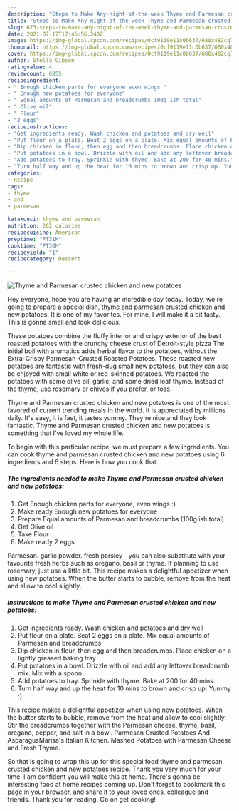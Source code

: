 ```yaml
---
description: "Steps to Make Any-night-of-the-week Thyme and Parmesan crusted chicken and new potatoes"
title: "Steps to Make Any-night-of-the-week Thyme and Parmesan crusted chicken and new potatoes"
slug: 673-steps-to-make-any-night-of-the-week-thyme-and-parmesan-crusted-chicken-and-new-potatoes
date: 2021-07-17T17:45:56.240Z
image: https://img-global.cpcdn.com/recipes/0cf9119e11c0b637/680x482cq70/thyme-and-parmesan-crusted-chicken-and-new-potatoes-recipe-main-photo.jpg
thumbnail: https://img-global.cpcdn.com/recipes/0cf9119e11c0b637/680x482cq70/thyme-and-parmesan-crusted-chicken-and-new-potatoes-recipe-main-photo.jpg
cover: https://img-global.cpcdn.com/recipes/0cf9119e11c0b637/680x482cq70/thyme-and-parmesan-crusted-chicken-and-new-potatoes-recipe-main-photo.jpg
author: Stella Gibson
ratingvalue: 4
reviewcount: 6855
recipeingredient:
- " Enough chicken parts for everyone even wings "
- " Enough new potatoes for everyone"
- " Equal amounts of Parmesan and breadcrumbs 100g ish total"
- " Olive oil"
- " Flour"
- "2 eggs"
recipeinstructions:
- "Get ingredients ready. Wash chicken and potatoes and dry well"
- "Put flour on a plate. Beat 2 eggs on a plate. Mix equal amounts of Parmesan and breadcrumbs"
- "Dip chicken in flour, then egg and then breadcrumbs. Place chicken on a lightly greased baking tray"
- "Put potatoes in a bowl. Drizzle with oil and add any leftover breadcrumb mix. Mix with a spoon"
- "Add potatoes to tray. Sprinkle with thyme. Bake at 200 for 40 mins."
- "Turn half way and up the heat for 10 mins to brown and crisp up. Yummy :)"
categories:
- Recipe
tags:
- thyme
- and
- parmesan

katakunci: thyme and parmesan 
nutrition: 262 calories
recipecuisine: American
preptime: "PT31M"
cooktime: "PT36M"
recipeyield: "1"
recipecategory: Dessert

---
```



![Thyme and Parmesan crusted chicken and new potatoes](https://img-global.cpcdn.com/recipes/0cf9119e11c0b637/680x482cq70/thyme-and-parmesan-crusted-chicken-and-new-potatoes-recipe-main-photo.jpg)

Hey everyone, hope you are having an incredible day today. Today, we're going to prepare a special dish, thyme and parmesan crusted chicken and new potatoes. It is one of my favorites. For mine, I will make it a bit tasty. This is gonna smell and look delicious.

These potatoes combine the fluffy interior and crispy exterior of the best roasted potatoes with the crunchy cheese crust of Detroit-style pizza The initial boil with aromatics adds herbal flavor to the potatoes, without the Extra-Crispy Parmesan-Crusted Roasted Potatoes. These roasted new potatoes are fantastic with fresh-dug small new potatoes, but they can also be enjoyed with small white or red-skinned potatoes. We roasted the potatoes with some olive oil, garlic, and some dried leaf thyme. Instead of the thyme, use rosemary or chives if you prefer, or toss.

Thyme and Parmesan crusted chicken and new potatoes is one of the most favored of current trending meals in the world. It is appreciated by millions daily. It's easy, it is fast, it tastes yummy. They're nice and they look fantastic. Thyme and Parmesan crusted chicken and new potatoes is something that I've loved my whole life.


To begin with this particular recipe, we must prepare a few ingredients. You can cook thyme and parmesan crusted chicken and new potatoes using 6 ingredients and 6 steps. Here is how you cook that.

<!--inarticleads1-->

##### The ingredients needed to make Thyme and Parmesan crusted chicken and new potatoes:

1. Get  Enough chicken parts for everyone, even wings :)
1. Make ready  Enough new potatoes for everyone
1. Prepare  Equal amounts of Parmesan and breadcrumbs (100g ish total)
1. Get  Olive oil
1. Take  Flour
1. Make ready 2 eggs


Parmesan. garlic powder. fresh parsley - you can also substitute with your favourite fresh herbs such as oregano, basil or thyme. If planning to use rosemary, just use a little bit. This recipe makes a delightful appetizer when using new potatoes. When the butter starts to bubble, remove from the heat and allow to cool slightly. 

<!--inarticleads2-->

##### Instructions to make Thyme and Parmesan crusted chicken and new potatoes:

1. Get ingredients ready. Wash chicken and potatoes and dry well
1. Put flour on a plate. Beat 2 eggs on a plate. Mix equal amounts of Parmesan and breadcrumbs
1. Dip chicken in flour, then egg and then breadcrumbs. Place chicken on a lightly greased baking tray
1. Put potatoes in a bowl. Drizzle with oil and add any leftover breadcrumb mix. Mix with a spoon
1. Add potatoes to tray. Sprinkle with thyme. Bake at 200 for 40 mins.
1. Turn half way and up the heat for 10 mins to brown and crisp up. Yummy :)


This recipe makes a delightful appetizer when using new potatoes. When the butter starts to bubble, remove from the heat and allow to cool slightly. Stir the breadcrumbs together with the Parmesan cheese, thyme, basil, oregano, pepper, and salt in a bowl. Parmesan Crusted Potatoes And AsparagusMarisa&#39;s Italian Kitchen. Mashed Potatoes with Parmesan Cheese and Fresh Thyme. 

So that is going to wrap this up for this special food thyme and parmesan crusted chicken and new potatoes recipe. Thank you very much for your time. I am confident you will make this at home. There's gonna be interesting food at home recipes coming up. Don't forget to bookmark this page in your browser, and share it to your loved ones, colleague and friends. Thank you for reading. Go on get cooking!
